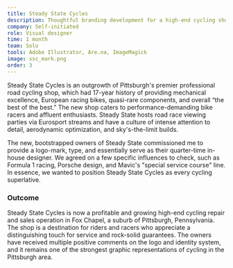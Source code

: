 ```yaml
---
title: Steady State Cycles
description: Thoughtful branding development for a high-end cycling shop
company: Self-initiated
role: Visual designer
time: 1 month
team: Solo
tools: Adobe Illustrator, Are.na, ImageMagick
image: ssc_mark.png
order: 3
---
```


Steady State Cycles is an outgrowth of Pittsburgh's premier professional road cycling shop, which had 17-year history of providing mechanical excellence, European racing bikes, quasi-rare components, and overall &ldquo;the best of the best.&rdquo; The new shop caters to performance-demanding bike racers and affluent enthusiasts. Steady State hosts road race viewing parties via Eurosport streams and have a culture of intense attention to detail, aerodynamic optimization, and sky's-the-limit builds.

The new, bootstrapped owners of Steady State commissioned me to provide a logo-mark, type, and essentially serve as their quarter-time in-house designer. We agreed on a few specific influences to check, such as Formula 1 racing, Porsche design, and Mavic's "special service course" line. In essence, we wanted to position Steady State Cycles as every cycling superlative.

<div>
  <Figure src="ssc_qualities.jpg" 
          alt="" 
          caption="→ Developed desirable qualities the Steady State brand should ideally exhibit." />
</div>

<div>
  <Figure src="ssc_qualities_map.jpg" 
          alt="" 
          caption="→ Arranged desirable qualities in a circle diagram, highlighting key conceptual areas." />
</div>

<div>
  <Figure src="ssc_research.jpg" 
          alt="" 
          caption="→ Conducted visual research based on theme areas." />
</div>

<div>
  <Figure src="ssc_round1.jpg" 
          alt="" 
          caption="→ Initial explorations—a deliberate exercise in hideosity; designed to gauge rough direction and intent." />
</div>

<div>
  <Figure src="ssc_round2.jpg" 
          alt="" 
          caption="→ Refinements of the logotype and word-mark." />
</div>

<div>
  <Figure src="ssc_round3.jpg" 
          alt="" 
          caption="→ Final tweaks to the logotype and wordmark, forming a full lockup.<br><br>→ Secondary color selection driven by a desire to distinguish Steady State from other bike shops in the area, which lean on sports teams colors for recognition." />
</div>

<div>
  <Figure src="ssc_variants.jpg" 
          alt="" 
          caption="→ Programatically generated alternates for all implementations of the logo-mark, word-mark, and full lockup using ImageMagick and shell scripting." />
</div>

<div>
  <Figure src="ssc_graphics.jpg" 
          alt="" 
          caption="→ Implemented logo shown in various on-screen and print contexts." />
</div>

<div>
  <Figure src="ssc_website.png"
          alt=""
          caption="→ Website, built with Nuxt.js, then refactored with Sapper. Statically hosted on Now. <a class='black' href='https://www.steadystatecycles.com'>View site</a>, or <a class='black' href='https://www.github.com/jamesacklin/ssc'>view source on GitHub</a>" />

</div>

<div>
  <Figure src="ssc_store.jpg" 
          alt="" 
          caption="→ Helped team apply logo to real-world signage in brick-and-mortar retail context." />
</div>

### Outcome

Steady State Cycles is now a profitable and growing high-end cycling repair and sales operation in Fox Chapel, a suburb of Pittsburgh, Pennsylvania. The shop is a destination for riders and racers who appreciate a distinguishing touch for service and rock-solid guarantees. The owners have received multiple positive comments on the logo and identity system, and it remains one of the strongest graphic representations of cycling in the Pittsburgh area.

